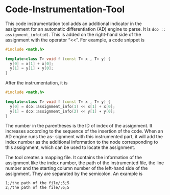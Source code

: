 # Code-Instrumentation-Tool

This code instrumentation tool adds an additional indicator in the assignment for an automatic differentiation (AD) engine to parse. It is `dco :: assignment_info(id)`. This is added on the right-hand side of the assignment with the operator “<<”. For example, a code snippet is

```c++
#include <math.h>
  
template<class T> void f (const T∗ x , T∗ y) {
  y[0] = x[1] + x[0];
  y[1] = y[1] ∗ y[0];
}
```

After the instrumentation, it is

```c++
#include <math.h>
  
template<class T> void f (const T∗ x , T∗ y) {
  y[0] = dco::assignment_info(1) << x[1] + x[0];
  y[1] = dco::assignment_info(2) << y[1] ∗ y[0];
}
```

The number in the parentheses is the ID of index of the assignment. It increases according to the sequence of the insertion of the code. When an AD engine runs the as- signment with this instrumented part, it will add the index number as the additional
information to the node corresponding to this assignment, which can be used to locate the assignment.

The tool creates a mapping file. It contains the information of the assignment like the index number, the path of the instrumented file, the line number and the starting column number of the left-hand side of the assignment. They are separated by the semicolon. An example is

```
1;/the path of the file/;5;5
2;/the path of the file/;6;5
```
